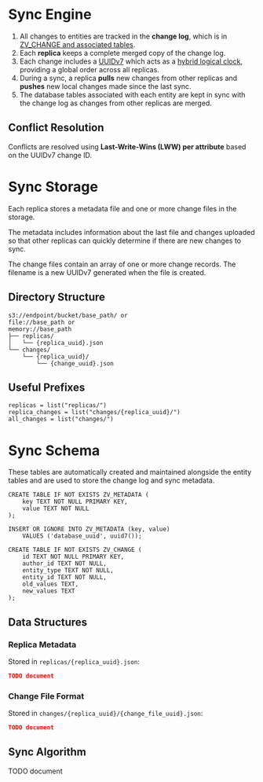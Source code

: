 # Sync Engine

1. All changes to entities are tracked in the **change log**, which is in [ZV_CHANGE and associated tables](#sync-schema). 
2. Each **replica** keeps a complete merged copy of the change log.
3. Each change includes a [UUIDv7](https://datatracker.ietf.org/doc/html/draft-peabody-dispatch-new-uuid-format) which acts as a [hybrid logical clock](https://muratbuffalo.blogspot.com/2014/07/hybrid-logical-clocks.html), providing a global order across all replicas.
4. During a sync, a replica **pulls** new changes from other replicas and **pushes** new local changes made since the last sync.
5. The database tables associated with each entity are kept in sync with the change log as changes from other replicas are merged.

## Conflict Resolution

Conflicts are resolved using **Last-Write-Wins (LWW) per attribute** based on
the UUIDv7 change ID. 

# Sync Storage

Each replica stores a metadata file and one or more change files in the storage.

The metadata includes information about the last file and changes uploaded so that other replicas can quickly determine if there are new changes to sync.

The change files contain an array of one or more change records. The filename is a new UUIDv7 generated when the file is created.

## Directory Structure

```
s3://endpoint/bucket/base_path/ or
file://base_path or
memory://base_path
├── replicas/
│   └── {replica_uuid}.json
└── changes/
    └── {replica_uuid}/
        └── {change_uuid}.json
```

## Useful Prefixes

```
replicas = list("replicas/")
replica_changes = list("changes/{replica_uuid}/")
all_changes = list("changes/")
```

# Sync Schema

These tables are automatically created and maintained alongside the entity tables and are used to store the change log and sync metadata.

```
CREATE TABLE IF NOT EXISTS ZV_METADATA (
	key TEXT NOT NULL PRIMARY KEY,
	value TEXT NOT NULL
);

INSERT OR IGNORE INTO ZV_METADATA (key, value) 
	VALUES ('database_uuid', uuid7());

CREATE TABLE IF NOT EXISTS ZV_CHANGE (
	id TEXT NOT NULL PRIMARY KEY,
	author_id TEXT NOT NULL,
	entity_type TEXT NOT NULL,
	entity_id TEXT NOT NULL,
	old_values TEXT,
	new_values TEXT
);
```

## Data Structures

### Replica Metadata

Stored in `replicas/{replica_uuid}.json`:
```json
TODO document
```

### Change File Format

Stored in `changes/{replica_uuid}/{change_file_uuid}.json`:
```json
TODO document
```

## Sync Algorithm

TODO document